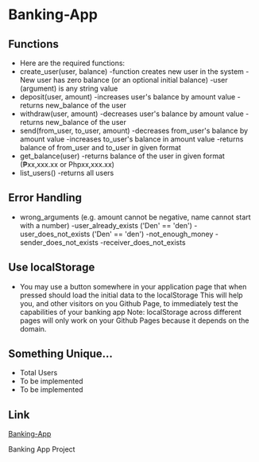 # Banking-App

## Functions

- Here are the required functions:
- create_user(user, balance)
  -function creates new user in the system
  -New user has zero balance (or an optional initial balance)
  -user (argument) is any string value
- deposit(user, amount)
  -increases user's balance by amount value
  -returns new_balance of the user
- withdraw(user, amount)
  -decreases user's balance by amount value
  -returns new_balance of the user
- send(from_user, to_user, amount)
  -decreases from_user's balance by amount value
  -increases to_user's balance in amount value
  -returns balance of from_user and to_user in given format
- get_balance(user)
  -returns balance of the user in given format (₱xx,xxx.xx or Phpxx,xxx.xx)
- list_users()
  -returns all users

## Error Handling

- wrong_arguments (e.g. amount cannot be negative, name cannot start with a number)
  -user_already_exists ('Den' == 'den')
  -user_does_not_exists ('Den' == 'den')
  -not_enough_money
  -sender_does_not_exists
  -receiver_does_not_exists

## Use localStorage

- You may use a button somewhere in your application page that when pressed should load the initial data to the localStorage
  This will help you, and other visitors on you Github Page, to immediately test the capabilities of your banking app
  Note: localStorage across different pages will only work on your Github Pages because it depends on the domain.

## Something Unique...

- Total Users
- To be implemented
- To be implemented

## Link

[Banking-App](#)

Banking App Project
